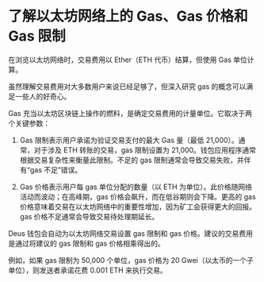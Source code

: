 # 了解以太坊网络上的 Gas、Gas 价格和 Gas 限制

在浏览以太坊网络时，交易费用以 Ether（ETH 代币）结算，但使用 Gas 单位计算。

虽然理解交易费用对大多数用户来说已经足够了，但深入研究 gas 的概念可以满足一些人的好奇心。

Gas 充当以太坊区块链上操作的燃料，是确定交易费用的计量单位。它取决于两个关键参数：

1) Gas 限制表示用户承诺为验证交易支付的最大 Gas 量（最低 21,000）。通常，对于涉及 ETH 转账的交易，gas 限制设置为 21,000。钱包应用程序通常根据交易复杂性来衡量此限制。不足的 gas 限制通常会导致交易失败，并伴有“gas 不足”错误。

2) Gas 价格表示用户每 gas 单位分配的数量（以 ETH 为单位）。此价格随网络活动而波动；在高峰期，gas 价格会飙升，而在低谷期则会下降。更高的 gas 价格意味着交易在以太坊网络中的重要性增加，因为矿工会获得更大的回报。gas 价格不足通常会导致交易待处理期延长。

Deus 钱包会自动为以太坊网络交易设置 gas 限制和 gas 价格。建议的交易费用是通过将建议的 gas 限制和 gas 价格相乘得出的。

例如，如果 gas 限制为 50,000 个单位，gas 价格为 20 Gwei（以太币的一个子单位），则发送者承诺花费 0.001 ETH 来执行交易。